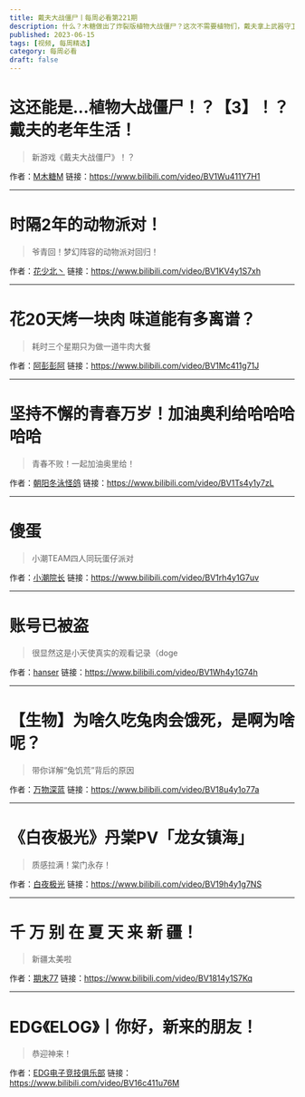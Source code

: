 ```yaml
---
title: 戴夫大战僵尸丨每周必看第221期
description: 什么？木糖做出了炸裂版植物大战僵尸？这次不需要植物们，戴夫拿上武器守卫自己的家园！
published: 2023-06-15
tags: [视频, 每周精选]
category: 每周必看
draft: false
---
```


# 这还能是...植物大战僵尸！？【3】！？戴夫的老年生活！
> 新游戏《戴夫大战僵尸》！？

作者：[M木糖M](https://space.bilibili.com/33824345)
链接：https://www.bilibili.com/video/BV1Wu411Y7H1

---

# 时隔2年的动物派对！
> 爷青回！梦幻阵容的动物派对回归！

作者：[花少北丶](https://space.bilibili.com/2206456)
链接：https://www.bilibili.com/video/BV1KV4y1S7xh

---

# 花20天烤一块肉 味道能有多离谱？
> 耗时三个星期只为做一道牛肉大餐

作者：[阿彭彭阿](https://space.bilibili.com/473524263)
链接：https://www.bilibili.com/video/BV1Mc411g71J

---

# 坚持不懈的青春万岁！加油奥利给哈哈哈哈哈
> 青春不败！一起加油奥里给！

作者：[朝阳冬泳怪鸽](https://space.bilibili.com/690748574)
链接：https://www.bilibili.com/video/BV1Ts4y1y7zL

---

# 傻蛋
> 小潮TEAM四人同玩蛋仔派对

作者：[小潮院长](https://space.bilibili.com/5970160)
链接：https://www.bilibili.com/video/BV1rh4y1G7uv

---

# 账号已被盗
> 很显然这是小天使真实的观看记录（doge

作者：[hanser](https://space.bilibili.com/11073)
链接：https://www.bilibili.com/video/BV1Wh4y1G74h

---

# 【生物】为啥久吃兔肉会饿死，是啊为啥呢？
> 带你详解“兔饥荒”背后的原因

作者：[万物深蓝](https://space.bilibili.com/224836714)
链接：https://www.bilibili.com/video/BV18u4y1o77a

---

# 《白夜极光》丹棠PV「龙女镇海」
> 质感拉满！棠门永存！

作者：[白夜极光](https://space.bilibili.com/1436758643)
链接：https://www.bilibili.com/video/BV19h4y1g7NS

---

# 千 万 别 在 夏 天 来 新 疆！
> 新疆太美啦

作者：[期末77](https://space.bilibili.com/10534933)
链接：https://www.bilibili.com/video/BV1814y1S7Kq

---

# EDG《ELOG》丨你好，新来的朋友！
> 恭迎神来！

作者：[EDG电子竞技俱乐部](https://space.bilibili.com/31536760)
链接：https://www.bilibili.com/video/BV16c411u76M

